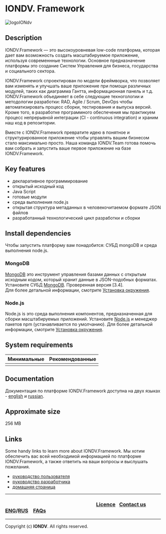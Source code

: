# IONDV. Framework 
![logoIONdv](https://git.iondv.ru/ION/org/blob/master/Символика/Логотип/logoIONdv.png)
## Description  
IONDV.Framework —  это высокоуровневая low-code платформа, которая дает вам возможность создать масштабируемое приложение, используя современнные технологии. Основное предназначение платформы это создание Систем Управления для бизнеса, государства и социального сектора.   

IONDV.Framework спроектирован по модели фреймворка, что позволяет вам изменять и улучшать ваше приложение при помощи различных модулей, таких как диаграмма Гантта, информационная панель и т.д.
IONDV.Framework объединяет в себе следующие техногологии и методологии разработки: RAD, Agile / Scrum, DevOps чтобы автоматизировать процесс сборки, тестирования и выпуска версий. Кроме того, в разработке программного обеспечения мы практикуем процесс непрерывной интеграции (CI - continuous integration) и храним наш код в репозитории.

Вместе с IONDV.Framework превратите идею в понятное и структурированное приложение чтобы управлять вашим бизнесом стало максимально просто. Наша команда IONDV.Team готова помочь вам собрать и запустить ваше первое приложение на базе IONDV.Framework.

## Key features  

* декларативное программирование
* открытый исходный код
* Java Script 
* готовые модули
* среда выполнения node.js
* открытая структура метаданных в человекочитаемом формате JSON файлов
* разработанный технологический цикл разработки и сборки 

## Install dependencies
Чтобы запустить платформу вам понадобится: СУБД mongoDВ и среда выполнения node.js.

### MongoDB
[MongoDB](<https://www.mongodb.com/what-is-mongodb>) это инструмент управления базами данных с открытым исходным кодом, который хранит данные в JSON-подобных форматах. Установите СУБД [MongoDB](https://www.mongodb.org/). Проверенная версия [3.4].  
Для более детальной информации, смотрите [Установка окружения](<https://git.iondv.ru/ION/platform/blob/IONCORE-480/docs/ru/1_system_deployment/basic_settings/step1_installing_environment.md>).

### Node.js
Node.js is это среда выполнения компонентов, предназначенная для сборки масштабируемых приложений. Установите [Node.js](<https://nodejs.org/en/>) и менеджер пакетов npm (устанавливается по умолчанию). Для более детальной информации, смотрите [Установка окружения](<https://git.iondv.ru/ION/platform/blob/IONCORE-480/docs/ru/1_system_deployment/basic_settings/step1_installing_environment.md>).

## System requirements
| Минимальные    | Рекомендованные   |  
| -------    | ------        |  
|            |               | 

## Documentation 
Документация по платформе IONDV.Framework доступна на двух языках  - [english](/docs/en/readme.md) и [russian](/docs/ru/readme.md).
## Approximate size
256 MB

## Links
Some handy links to learn more about IONDV.Framework. Мы хотим обеспечить вас всей необходимой информацией по платформе IONDV.Framework, а также ответить на ваши вопросы и выслушать пожелания.  
* [руководство пользователя](user)
* [руководство разработчика](dev)
* [домашняя страница]([homepage](https://iondv.ru/index.html))  



--------------------------------------------------------------------------  


 ### &ensp;&ensp;&ensp;&ensp;&ensp;&ensp;&ensp;&ensp;&ensp;&ensp;&ensp;&ensp;&ensp;&ensp;&ensp;&ensp;&ensp;&ensp;&ensp;&ensp;&ensp;&ensp;&ensp;&ensp;&ensp;&ensp;&ensp;&ensp;&ensp;&ensp;&ensp;&ensp;&ensp;&ensp;&ensp;&ensp;[Licence](platform/licence.md)&ensp;  [Contact us](https://iondv.ru/index.html) &ensp;  [ENG](/docs/en)/[RUS](/docs/ru)   &ensp; [FAQs](/faqs.md)          



--------------------------------------------------------------------------  

 Copyright (c) **IONDV**. All rights reserved. 


